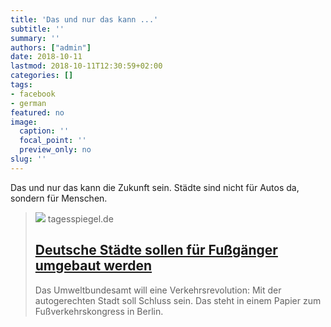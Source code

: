 ```yaml
---
title: 'Das und nur das kann ...'
subtitle: ''
summary: ''
authors: ["admin"]
date: 2018-10-11
lastmod: 2018-10-11T12:30:59+02:00
categories: []
tags:
- facebook
- german
featured: no
image:
  caption: ''
  focal_point: ''
  preview_only: no
slug: ''
---
```

Das und nur das kann die Zukunft sein. Städte sind nicht für Autos da, sondern für Menschen.
> [![](https://www.tagesspiegel.de/images/heprodimagesfotos83120181011erdogan_348_1_20181010140243285-jpg/23171334/3-format530.jpg)](https://www.tagesspiegel.de/berlin/fussverkehrskongress-in-berlin-deutsche-staedte-sollen-fuer-fussgaenger-umgebaut-werden/23171318.html)
> tagesspiegel.de
> ## [Deutsche Städte sollen für Fußgänger umgebaut werden](https://www.tagesspiegel.de/berlin/fussverkehrskongress-in-berlin-deutsche-staedte-sollen-fuer-fussgaenger-umgebaut-werden/23171318.html)
>
>Das Umweltbundesamt will eine Verkehrsrevolution: Mit der autogerechten Stadt soll Schluss sein. Das steht in einem Papier zum Fußverkehrskongress in Berlin.


